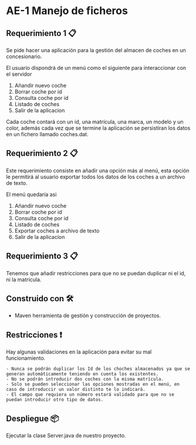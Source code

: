 # AE-1 Manejo de ficheros

## Requerimiento 1 📋

Se pide hacer una aplicación para la gestión del almacen de coches en un concesionario.

El usuario dispondrá de un menú como el siguiente para interaccionar con el servidor
1. Añandir nuevo coche
2. Borrar coche por id
3. Consulta coche por id
4. Listado de coches
5. Salir de la aplicacion

Cada coche contará con un id, una matrícula, una marca, un modelo y un color, además cada vez que se termine la 
aplicación se persistiran los datos en un fichero llamado coches.dat.

## Requerimiento 2 📋

Este requerimiento consiste en añadir una opción más al menú, esta opción le permitirá al usuario exportar todos
 los datos de los coches a un archivo de texto.

 El menú quedaría asi
 
1. Añandir nuevo coche
2. Borrar coche por id
3. Consulta coche por id
4. Listado de coches
5. Exportar coches a archivo de texto
6. Salir de la aplicacion


## Requerimiento 3 📋

Tenemos que añadir restricciones para que no se puedan duplicar ni el id, ni la matrícula.

## Construido con  🛠️

* Maven herramienta de gestión y construcción de proyectos.

## Restricciones ❗
Hay algunas validaciones en la aplicación para evitar su mal funcionamiento.

    - Nunca se podrán duplicar los Id de los choches almacenados ya que se generan automáticamente teniendo en cuenta los existentes.
    - No se podrán introducir dos coches con la misma matrícula.
    - Solo se pueden seleccionar las opciones mostradas en el menú, en caso de introduccir un valor distinto te lo indicará.
    - El campo que requiera un número estará validado para que no se puedan introducir otro tipo de datos.


## Despliegue 📦
Ejecutar la clase Server.java de nuestro proyecto.


